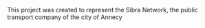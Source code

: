 This project was created to represent the Sibra Network, the public transport company of the city of Annecy
